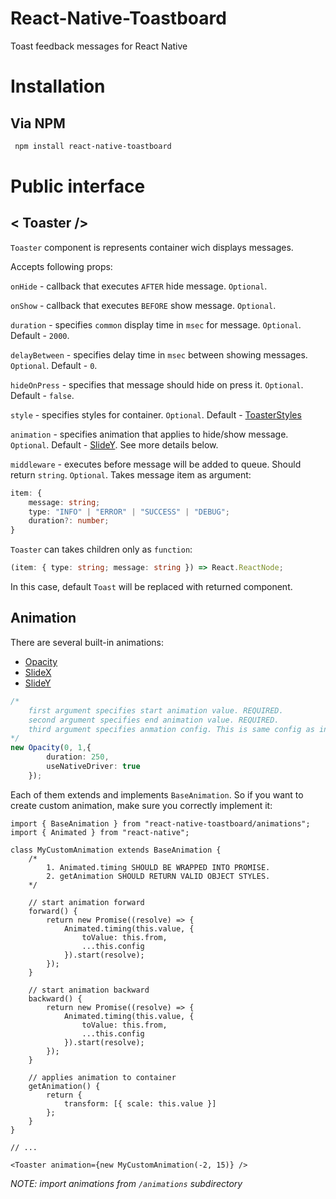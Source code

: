 # React-Native-Toastboard

Toast feedback messages for React Native

# Installation

## Via NPM

```bash
 npm install react-native-toastboard
```

# Public interface

## < Toaster />

`Toaster` component is represents container wich displays messages.

Accepts following props: 

`onHide` - callback that executes `AFTER` hide message. `Optional`.

`onShow` - callback that executes `BEFORE` show message. `Optional`.

`duration` - specifies `common` display time in `msec` for message. `Optional`. Default - `2000`.

`delayBetween` - specifies delay time in `msec` between showing messages. `Optional`. Default - `0`.

`hideOnPress` - specifies that message should hide on press it. `Optional`. Default - `false`.

`style` - specifies styles for container. `Optional`. Default - [ToasterStyles](./src/components/Toaster/ToasterStyles.js)

`animation` - specifies animation that applies to hide/show message. `Optional`. Default - [SlideY](./animations/SlideY.js). See more details below.

`middleware` - executes before message will be added to queue. Should return `string`. `Optional`. 
Takes message item as argument:
```ts
item: {
	message: string;
	type: "INFO" | "ERROR" | "SUCCESS" | "DEBUG";
	duration?: number;
}
```

`Toaster` can takes children only as `function`:
```ts
(item: { type: string; message: string }) => React.ReactNode;
```

In this case, default `Toast` will be replaced with returned component.

## Animation

There are several built-in animations: 

 - [Opacity](./animations/Opacity)
 - [SlideX](./animations/SlideX)
 - [SlideY](./animations/SlideY)

```ts
/*
	first argument specifies start animation value. REQUIRED.
	second argument specifies end animation value. REQUIRED.
	third argument specifies anmation config. This is same config as in AnimationTimingConfig. OPTIONAL. (https://facebook.github.io/react-native/docs/animated)
*/
new Opacity(0, 1,{
		duration: 250,
		useNativeDriver: true
	});
```

Each of them extends and implements `BaseAnimation`. So if you want to create custom animation, make sure you correctly implement it:

```tsx
import { BaseAnimation } from "react-native-toastboard/animations";
import { Animated } from "react-native";

class MyCustomAnimation extends BaseAnimation {
	/*
		1. Animated.timing SHOULD BE WRAPPED INTO PROMISE.
		2. getAnimation SHOULD RETURN VALID OBJECT STYLES.
	*/
	
	// start animation forward
	forward() {
		return new Promise((resolve) => {
			Animated.timing(this.value, {
				toValue: this.from,
				...this.config
			}).start(resolve);
		});
	}

	// start animation backward
	backward() {
		return new Promise((resolve) => {
			Animated.timing(this.value, {
				toValue: this.from,
				...this.config
			}).start(resolve);
		});
	}
	
	// applies animation to container
	getAnimation() {
		return {
			transform: [{ scale: this.value }]
		};
	}
}

// ...

<Toaster animation={new MyCustomAnimation(-2, 15)} />
```

*NOTE: import animations from `/animations` subdirectory*
